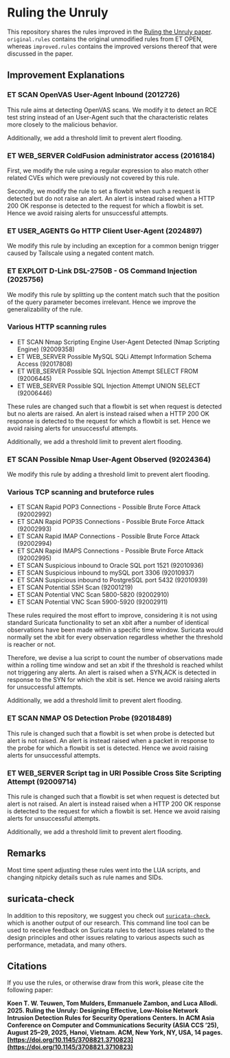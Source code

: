 # Ruling the Unruly

This repository shares the rules improved in the [Ruling the Unruly paper](https://doi.org/10.1145/3708821.3710823).
`original.rules` contains the original unmodified rules from ET OPEN, whereas `improved.rules` contains the improved versions thereof that were discussed in the paper.

## Improvement Explanations

### ET SCAN OpenVAS User-Agent Inbound (2012726)

This rule aims at detecting OpenVAS scans. We modify it to detect an RCE test string instead of an User-Agent such that the characteristic relates more closely to the malicious behavior.

Additionally, we add a threshold limit to prevent alert flooding.

### ET WEB_SERVER ColdFusion administrator access (2016184)

First, we modify the rule using a regular expression to also match other related CVEs which were previously not covered by this rule.

Secondly, we modify the rule to set a flowbit when such a request is detected but do not raise an alert.
An alert is instead raised when a HTTP 200 OK response is detected to the request for which a flowbit is set.
Hence we avoid raising alerts for unsuccessful attempts.

### ET USER_AGENTS Go HTTP Client User-Agent (2024897)

We modify this rule by including an exception for a common benign trigger caused by Tailscale using a negated content match.

### ET EXPLOIT D-Link DSL-2750B - OS Command Injection (2025756)

We modify this rule by splitting up the content match such that the position of the query parameter becomes irrelevant.
Hence we improve the generalizability of the rule.

### Various HTTP scanning rules

- ET SCAN Nmap Scripting Engine User-Agent Detected (Nmap Scripting Engine) (92009358)
- ET WEB_SERVER Possible MySQL SQLi Attempt Information Schema Access (92017808)
- ET WEB_SERVER Possible SQL Injection Attempt SELECT FROM (92006445)
- ET WEB_SERVER Possible SQL Injection Attempt UNION SELECT (92006446)

These rules are changed such that a flowbit is set when request is detected but no alerts are raised.
An alert is instead raised when a HTTP 200 OK response is detected to the request for which a flowbit is set.
Hence we avoid raising alerts for unsuccessful attempts.

Additionally, we add a threshold limit to prevent alert flooding.

### ET SCAN Possible Nmap User-Agent Observed (92024364)

We modify this rule by adding a threshold limit to prevent alert flooding.

### Various TCP scanning and bruteforce rules

- ET SCAN Rapid POP3 Connections - Possible Brute Force Attack (92002992)
- ET SCAN Rapid POP3S Connections - Possible Brute Force Attack (92002993)
- ET SCAN Rapid IMAP Connections - Possible Brute Force Attack (92002994)
- ET SCAN Rapid IMAPS Connections - Possible Brute Force Attack (92002995)
- ET SCAN Suspicious inbound to Oracle SQL port 1521 (92010936)
- ET SCAN Suspicious inbound to mySQL port 3306 (92010937)
- ET SCAN Suspicious inbound to PostgreSQL port 5432 (92010939)
- ET SCAN Potential SSH Scan (92001219)
- ET SCAN Potential VNC Scan 5800-5820 (92002910)
- ET SCAN Potential VNC Scan 5900-5920 (92002911)

These rules required the most effort to improve, considering it is not using standard Suricata functionality to set an xbit after a number of identical observations have been made within a specific time window.
Suricata would normally set the xbit for every observation regardless whether the threshold is reacher or not.

Therefore, we devise a lua script to count the number of observations made within a rolling time window and set an xbit if the threshold is reached whilst not triggering any alerts.
An alert is raised when a SYN,ACK is detected in response to the SYN for which the xbit is set.
Hence we avoid raising alerts for unsuccessful attempts.

Additionally, we add a threshold limit to prevent alert flooding.

### ET SCAN NMAP OS Detection Probe (92018489)

This rule is changed such that a flowbit is set when probe is detected but alert is not raised.
An alert is instead raised when a packet in response to the probe for which a flowbit is set is detected.
Hence we avoid raising alerts for unsuccessful attempts.

### ET WEB_SERVER Script tag in URI Possible Cross Site Scripting Attempt (92009714)

This rule is changed such that a flowbit is set when request is detected but alert is not raised.
An alert is instead raised when a HTTP 200 OK response is detected to the request for which a flowbit is set.
Hence we avoid raising alerts for unsuccessful attempts.

Additionally, we add a threshold limit to prevent alert flooding.

## Remarks

Most time spent adjusting these rules went into the LUA scripts, and changing nitpicky details such as rule names and SIDs.

## suricata-check

In addition to this repository, we suggest you check out [`suricata-check`](https://github.com/Koen1999/suricata-check), which is another output of our research.
This command line tool can be used to receive feedback on Suricata rules to detect issues related to the design principles and other issues relating to various aspects such as performance, metadata, and many others.

## Citations

If you use the rules, or otherwise draw from this work, please cite the following paper:

**Koen T. W. Teuwen, Tom Mulders, Emmanuele Zambon, and Luca Allodi. 2025. Ruling the Unruly: Designing Effective, Low-Noise Network Intrusion Detection Rules for Security Operations Centers. In ACM Asia Conference on Computer and Communications Security (ASIA CCS ’25), August 25–29, 2025, Hanoi, Vietnam. ACM, New York, NY, USA, 14 pages. [https://doi.org/10.1145/3708821.3710823](https://doi.org/10.1145/3708821.3710823)**
